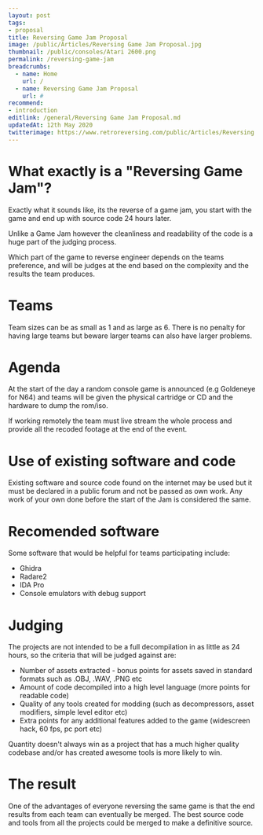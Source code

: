 ```yaml
---
layout: post
tags: 
- proposal
title: Reversing Game Jam Proposal
image: /public/Articles/Reversing Game Jam Proposal.jpg
thumbnail: /public/consoles/Atari 2600.png
permalink: /reversing-game-jam
breadcrumbs:
  - name: Home
    url: /
  - name: Reversing Game Jam Proposal
    url: #
recommend: 
- introduction
editlink: /general/Reversing Game Jam Proposal.md
updatedAt: 12th May 2020
twitterimage: https://www.retroreversing.com/public/Articles/Reversing Game Jam Proposal.jpg
---
```


# What exactly is a "Reversing Game Jam"?
Exactly what it sounds like, its the reverse of a game jam, you start with the game and end up with source code 24 hours later.

Unlike a Game Jam however the cleanliness and readability of the code is a huge part of the judging process.

Which part of the game to reverse engineer depends on the teams preference, and will be judges at the end based on the complexity and the results the team produces.

# Teams
Team sizes can be as small as 1 and as large as 6. There is no penalty for having large teams but beware larger teams can also have larger problems.

# Agenda
At the start of the day a random console game is announced (e.g Goldeneye for N64) and teams will be given the physical cartridge or CD and the hardware to dump the rom/iso.

If working remotely the team must live stream the whole process and provide all the recoded footage at the end of the event.

# Use of existing software and code
Existing software and source code found on the internet may be used but it must be declared in a public forum and not be passed as own work. Any work of your own done before the start of the Jam is considered the same.

# Recomended software
Some software that would be helpful for teams participating include:
* Ghidra
* Radare2
* IDA Pro
* Console emulators with debug support


# Judging
The projects are not intended to be a full decompilation in as little as 24 hours, so the criteria that will be judged against are:
* Number of assets extracted - bonus points for assets saved in standard formats such as .OBJ, .WAV, .PNG etc
* Amount of code decompiled into a high level language (more points for readable code)
* Quality of any tools created for modding (such as decompressors, asset modifiers, simple level editor etc)
* Extra points for any additional features added to the game (widescreen hack, 60 fps, pc port etc)

Quantity doesn't always win as a project that has a much higher quality codebase and/or has created awesome tools is more likely to win.

# The result
One of the advantages of everyone reversing the same game is that the end results from each team can eventually be merged. The best source code and tools from all the projects could be merged to make a definitive source. 
